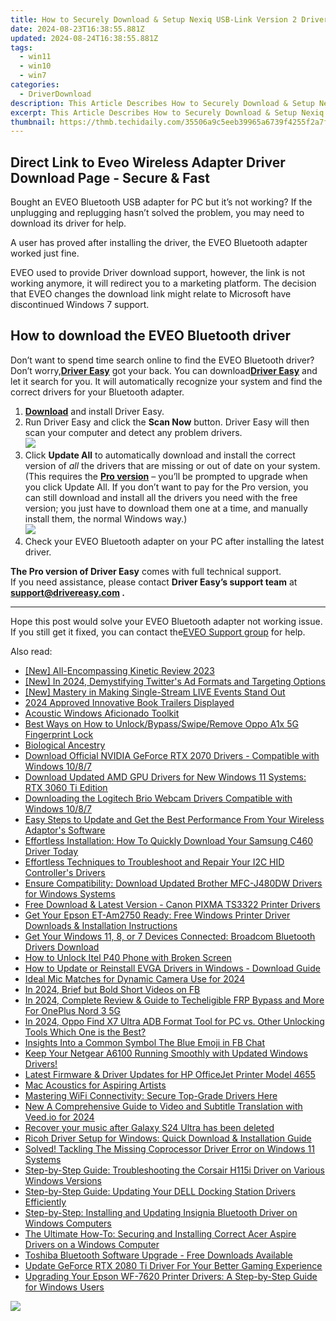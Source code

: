 ```yaml
---
title: How to Securely Download & Setup Nexiq USB-Link Version 2 Drivers
date: 2024-08-23T16:38:55.881Z
updated: 2024-08-24T16:38:55.881Z
tags:
  - win11
  - win10
  - win7
categories:
  - DriverDownload
description: This Article Describes How to Securely Download & Setup Nexiq USB-Link Version 2 Drivers
excerpt: This Article Describes How to Securely Download & Setup Nexiq USB-Link Version 2 Drivers
thumbnail: https://thmb.techidaily.com/35506a9c5eeb39965a6739f4255f2a7fd3073f2c89e35224944b9c79ce0abec8.jpg
---
```


## Direct Link to Eveo Wireless Adapter Driver Download Page - Secure & Fast

Bought an EVEO Bluetooth USB adapter for PC but it’s not working? If the unplugging and replugging hasn’t solved the problem, you may need to download its driver for help.

 A user has proved after installing the driver, the EVEO Bluetooth adapter worked just fine.

 EVEO used to provide Driver download support, however, the link is not working anymore, it will redirect you to a marketing platform. The decision that EVEO changes the download link might relate to Microsoft have discontinued Windows 7 support.

## How to download the EVEO Bluetooth driver

 Don’t want to spend time search online to find the EVEO Bluetooth driver? Don’t worry,[**Driver Easy**](https://tools.techidaily.com/drivereasy/download/) got your back. You can download[**Driver Easy**](https://tools.techidaily.com/drivereasy/download/) and let it search for you. It will automatically recognize your system and find the correct drivers for your Bluetooth adapter.

1. **[Download](https://tools.techidaily.com/drivereasy/download/)**  and install Driver Easy.
2. Run Driver Easy and click the **Scan Now** button. Driver Easy will then scan your computer and detect any problem drivers.  
![](https://images.drivereasy.com/wp-content/uploads/2020/08/Scan-now.jpg)
3. Click **Update All** to automatically download and install the correct version of _all_ the drivers that are missing or out of date on your system.  
 (This requires the **[Pro version](https://tools.techidaily.com/drivereasy/download/)** [](https://tools.techidaily.com/drivereasy/download/) – you’ll be prompted to upgrade when you click Update All. If you don’t want to pay for the Pro version, you can still download and install all the drivers you need with the free version; you just have to download them one at a time, and manually install them, the normal Windows way.)  
![](https://images.drivereasy.com/wp-content/uploads/2021/01/bluetooth-4.0.jpg)
4. Check your EVEO Bluetooth adapter on your PC after installing the latest driver.

**The Pro version of Driver Easy** comes with full technical support.  
 If you need assistance, please contact **Driver Easy’s support team** at **[support@drivereasy.com](https://tools.techidaily.com/drivereasy/download/) .**

---

 Hope this post would solve your EVEO Bluetooth adapter not working issue. If you still get it fixed, you can contact the[EVEO Support group](https://eveo.tv/pages/support) for help.

<ins class="adsbygoogle"
     style="display:block"
     data-ad-format="autorelaxed"
     data-ad-client="ca-pub-7571918770474297"
     data-ad-slot="1223367746"></ins>



<ins class="adsbygoogle"
     style="display:block"
     data-ad-client="ca-pub-7571918770474297"
     data-ad-slot="8358498916"
     data-ad-format="auto"
     data-full-width-responsive="true"></ins>

<span class="atpl-alsoreadstyle">Also read:</span>
<div><ul>
<li><a href="https://extra-lessons.techidaily.com/new-all-encompassing-kinetic-review-2023/"><u>[New] All-Encompassing Kinetic Review 2023</u></a></li>
<li><a href="https://twitter-videos.techidaily.com/new-in-2024-demystifying-twitters-ad-formats-and-targeting-options/"><u>[New] In 2024, Demystifying Twitter's Ad Formats and Targeting Options</u></a></li>
<li><a href="https://extra-support.techidaily.com/new-mastery-in-making-single-stream-live-events-stand-out/"><u>[New] Mastery in Making Single-Stream LIVE Events Stand Out</u></a></li>
<li><a href="https://some-techniques.techidaily.com/2024-approved-innovative-book-trailers-displayed/"><u>2024 Approved  Innovative Book Trailers Displayed</u></a></li>
<li><a href="https://fox-links.techidaily.com/acoustic-windows-aficionado-toolkit/"><u>Acoustic Windows Aficionado Toolkit</u></a></li>
<li><a href="https://easy-unlock-android.techidaily.com/best-ways-on-how-to-unlockbypassswiperemove-oppo-a1x-5g-fingerprint-lock-by-drfone-android/"><u>Best Ways on How to Unlock/Bypass/Swipe/Remove Oppo A1x 5G Fingerprint Lock</u></a></li>
<li><a href="https://driver-download.techidaily.com/biological-ancestry/"><u>Biological Ancestry</u></a></li>
<li><a href="https://driver-download.techidaily.com/download-official-nvidia-geforce-rtx-2070-drivers-compatible-with-windows-1087/"><u>Download Official NVIDIA GeForce RTX 2070 Drivers - Compatible with Windows 10/8/7</u></a></li>
<li><a href="https://driver-download.techidaily.com/download-updated-amd-gpu-drivers-for-new-windows-11-systems-rtx-3060-ti-edition/"><u>Download Updated AMD GPU Drivers for New Windows 11 Systems: RTX 3060 Ti Edition</u></a></li>
<li><a href="https://driver-download.techidaily.com/downloading-the-logitech-brio-webcam-drivers-compatible-with-windows-1087/"><u>Downloading the Logitech Brio Webcam Drivers Compatible with Windows 10/8/7</u></a></li>
<li><a href="https://driver-download.techidaily.com/easy-steps-to-update-and-get-the-best-performance-from-your-wireless-adaptors-software/"><u>Easy Steps to Update and Get the Best Performance From Your Wireless Adaptor's Software</u></a></li>
<li><a href="https://driver-download.techidaily.com/effortless-installation-how-to-quickly-download-your-samsung-c460-driver-today/"><u>Effortless Installation: How To Quickly Download Your Samsung C460 Driver Today</u></a></li>
<li><a href="https://driver-download.techidaily.com/effortless-techniques-to-troubleshoot-and-repair-your-i2c-hid-controllers-drivers/"><u>Effortless Techniques to Troubleshoot and Repair Your I2C HID Controller's Drivers</u></a></li>
<li><a href="https://driver-download.techidaily.com/ensure-compatibility-download-updated-brother-mfc-j480dw-drivers-for-windows-systems/"><u>Ensure Compatibility: Download Updated Brother MFC-J480DW Drivers for Windows Systems</u></a></li>
<li><a href="https://driver-download.techidaily.com/free-download-and-latest-version-canon-pixma-ts3322-printer-drivers/"><u>Free Download & Latest Version - Canon PIXMA TS3322 Printer Drivers</u></a></li>
<li><a href="https://driver-download.techidaily.com/get-your-epson-et-am2750-ready-free-windows-printer-driver-downloads-and-installation-instructions/"><u>Get Your Epson ET-Am2750 Ready: Free Windows Printer Driver Downloads & Installation Instructions</u></a></li>
<li><a href="https://driver-download.techidaily.com/get-your-windows-11-8-or-7-devices-connected-broadcom-bluetooth-drivers-download/"><u>Get Your Windows 11, 8, or 7 Devices Connected: Broadcom Bluetooth Drivers Download</u></a></li>
<li><a href="https://unlock-android.techidaily.com/how-to-unlock-itel-p40-phone-with-broken-screen-by-drfone-android/"><u>How to Unlock Itel P40 Phone with Broken Screen</u></a></li>
<li><a href="https://driver-download.techidaily.com/how-to-update-or-reinstall-evga-drivers-in-windows-download-guide/"><u>How to Update or Reinstall EVGA Drivers in Windows - Download Guide</u></a></li>
<li><a href="https://fox-blue.techidaily.com/ideal-mic-matches-for-dynamic-camera-use-for-2024/"><u>Ideal Mic Matches for Dynamic Camera Use for 2024</u></a></li>
<li><a href="https://facebook-video-recording.techidaily.com/in-2024-brief-but-bold-short-videos-on-fb/"><u>In 2024, Brief but Bold  Short Videos on FB</u></a></li>
<li><a href="https://easy-unlock-android.techidaily.com/in-2024-complete-review-and-guide-to-techeligible-frp-bypass-and-more-for-oneplus-nord-3-5g-by-drfone-android/"><u>In 2024, Complete Review & Guide to Techeligible FRP Bypass and More For OnePlus Nord 3 5G</u></a></li>
<li><a href="https://android-frp.techidaily.com/in-2024-oppo-find-x7-ultra-adb-format-tool-for-pc-vs-other-unlocking-tools-which-one-is-the-best-by-drfone-android/"><u>In 2024, Oppo Find X7 Ultra ADB Format Tool for PC vs. Other Unlocking Tools Which One is the Best?</u></a></li>
<li><a href="https://facebook-video-content.techidaily.com/insights-into-a-common-symbol-the-blue-emoji-in-fb-chat/"><u>Insights Into a Common Symbol  The Blue Emoji in FB Chat</u></a></li>
<li><a href="https://driver-download.techidaily.com/keep-your-netgear-a6100-running-smoothly-with-updated-windows-drivers/"><u>Keep Your Netgear A6100 Running Smoothly with Updated Windows Drivers!</u></a></li>
<li><a href="https://driver-download.techidaily.com/latest-firmware-and-driver-updates-for-hp-officejet-printer-model-4655/"><u>Latest Firmware & Driver Updates for HP OfficeJet Printer Model 4655</u></a></li>
<li><a href="https://screen-recording.techidaily.com/mac-acoustics-for-aspiring-artists/"><u>Mac Acoustics for Aspiring Artists</u></a></li>
<li><a href="https://driver-download.techidaily.com/1722969993933-mastering-wifi-connectivity-secure-top-grade-drivers-here/"><u>Mastering WiFi Connectivity: Secure Top-Grade Drivers Here</u></a></li>
<li><a href="https://ai-video-translation.techidaily.com/new-a-comprehensive-guide-to-video-and-subtitle-translation-with-veedio-for-2024/"><u>New A Comprehensive Guide to Video and Subtitle Translation with Veed.io for 2024</u></a></li>
<li><a href="https://review-topics.techidaily.com/recover-your-music-after-galaxy-s24-ultra-has-been-deleted-by-fonelab-android-recover-music/"><u>Recover your music after Galaxy S24 Ultra has been deleted</u></a></li>
<li><a href="https://driver-download.techidaily.com/ricoh-driver-setup-for-windows-quick-download-and-installation-guide/"><u>Ricoh Driver Setup for Windows: Quick Download & Installation Guide</u></a></li>
<li><a href="https://driver-error.techidaily.com/solved-tackling-the-missing-coprocessor-driver-error-on-windows-11-systems/"><u>Solved! Tackling The Missing Coprocessor Driver Error on Windows 11 Systems</u></a></li>
<li><a href="https://driver-download.techidaily.com/step-by-step-guide-troubleshooting-the-corsair-h115i-driver-on-various-windows-versions/"><u>Step-by-Step Guide: Troubleshooting the Corsair H115i Driver on Various Windows Versions</u></a></li>
<li><a href="https://driver-download.techidaily.com/step-by-step-guide-updating-your-dell-docking-station-drivers-efficiently/"><u>Step-by-Step Guide: Updating Your DELL Docking Station Drivers Efficiently</u></a></li>
<li><a href="https://driver-download.techidaily.com/step-by-step-installing-and-updating-insignia-bluetooth-driver-on-windows-computers/"><u>Step-by-Step: Installing and Updating Insignia Bluetooth Driver on Windows Computers</u></a></li>
<li><a href="https://driver-download.techidaily.com/the-ultimate-how-to-securing-and-installing-correct-acer-aspire-drivers-on-a-windows-computer/"><u>The Ultimate How-To: Securing and Installing Correct Acer Aspire Drivers on a Windows Computer</u></a></li>
<li><a href="https://driver-download.techidaily.com/toshiba-bluetooth-software-upgrade-free-downloads-available/"><u>Toshiba Bluetooth Software Upgrade - Free Downloads Available</u></a></li>
<li><a href="https://driver-download.techidaily.com/update-geforce-rtx-2080-ti-driver-for-your-better-gaming-experience/"><u>Update GeForce RTX 2080 Ti Driver For Your Better Gaming Experience</u></a></li>
<li><a href="https://driver-download.techidaily.com/upgrading-your-epson-wf-7620-printer-drivers-a-step-by-step-guide-for-windows-users/"><u>Upgrading Your Epson WF-7620 Printer Drivers: A Step-by-Step Guide for Windows Users</u></a></li>
</ul></div>

<!-- affiliate ads begin -->
<a href="https://store.nero.com/order/checkout.php?PRODS=22889392&QTY=1&AFFILIATE=108875&CART=1"><img src="http://webstatic.nero.com/nero2015-com-wAssets/img/affiliate/media/banner728-90eng.jpg" border="0"></a>
<!-- affiliate ads end -->